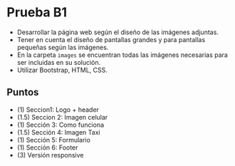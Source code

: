 # Prueba B1

* Desarrollar la página web según el diseño de las imágenes adjuntas. 
* Tener en cuenta el diseño de pantallas grandes y para pantallas pequeñas según las imágenes. 
* En la carpeta `images` se encuentran todas las imágenes necesarias para ser incluidas en su solución.
* Utilizar Bootstrap, HTML, CSS.

## Puntos
  * (1) Seccion1: Logo + header
  * (1.5) Seccion 2: Imagen celular
  * (1) Sección 3: Como funciona
  * (1.5) Sección 4: Imagen Taxi
  * (1) Sección 5: Formulario
  * (1) Sección 6: Footer
  * (3) Versión responsive
